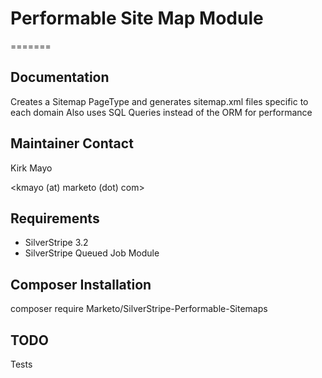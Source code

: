 # Performable Site Map Module
=======

## Documentation

Creates a Sitemap PageType and generates sitemap.xml files specific to each domain
Also uses SQL Queries instead of the ORM for performance

## Maintainer Contact

Kirk Mayo

<kmayo (at) marketo (dot) com>

## Requirements

* SilverStripe 3.2
* SilverStripe Queued Job Module

## Composer Installation

  composer require Marketo/SilverStripe-Performable-Sitemaps

## TODO

Tests
